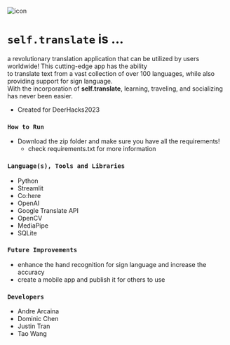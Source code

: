 ![icon](https://github.com/andrearcaina/Self-Translate/blob/main/frontend/imgs/favicon.ico)

# ```self.translate``` is ...
a revolutionary translation application that can be utilized by users worldwide! This cutting-edge app has the ability\
to translate text from a vast collection of over 100 languages, while also providing support for sign language.\
With the incorporation of **self.translate**, learning, traveling, and socializing has never been easier.
- Created for DeerHacks2023

### ```How to Run``` ###
- Download the zip folder and make sure you have all the requirements!
  - check requirements.txt for more information

### ```Language(s), Tools and Libraries``` ###
- Python
- Streamlit
- Co:here
- OpenAI
- Google Translate API
- OpenCV
- MediaPipe
- SQLite

### ```Future Improvements```
- enhance the hand recognition for sign language and increase the accuracy
- create a mobile app and publish it for others to use

### ```Developers``` ###
- Andre Arcaina
- Dominic Chen
- Justin Tran
- Tao Wang
